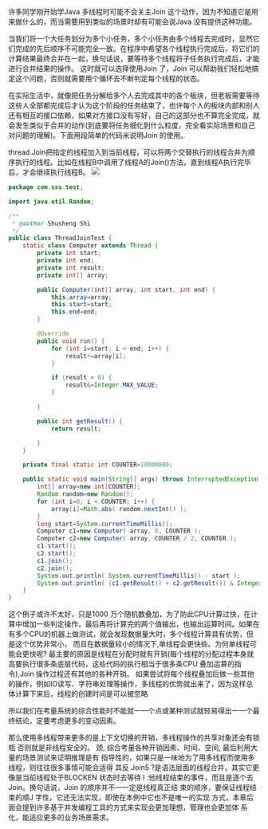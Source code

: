 许多同学刚开始学Java 多线程时可能不会关主Join 这个动作，因为不知道它是用来做什么的，而当需要用到类似的场景时却有可能会说Java 没有提供这种功能。

当我们将一个大任务划分为多个小任务，多个小任务由多个线程去完成时，显然它们完成的先后顺序不可能完全一致。在程序中希望各个线程执行完成后，将它们的计算结果最终合并在一起，换句话说，要等待多个线程将子任务执行完成后，才能进行合并结果的操作。
这时就可以选择使用Join 了，Join 可以帮助我们轻松地搞定这个问题，否则就需要用个循环去不断判定每个线程的状态。

在实际生活中，就像把任务分解给多个人去完成其中的各个板块，但老板需要等待这些人全部都完成后才认为这个阶段的任务结束了，也许每个人的板块内部和别人还有相互的接口依赖，如果对方接口没有写好，自己的这部分也不算完全完成，就会发生类似于合并的动作(到底要将任务细化到什么粒度，完全看实际场景和自己对问题的理解)。下面用段简单的代码米说明Join 的使用。

thread.Join把指定的线程加入到当前线程，可以将两个交替执行的线程合并为顺序执行的线程。比如在线程B中调用了线程A的Join()方法，直到线程A执行完毕后，才会继续执行线程B。
![](https://upload-images.jianshu.io/upload_images/4685968-f6a1f06c3ef70293.png?imageMogr2/auto-orient/strip%7CimageView2/2/w/1240)
```java
package com.sss.test;

import java.util.Random;

/**
 * @author Shusheng Shi
 */
public class ThreadJoinTest {
    static class Computer extends Thread {
        private int start;
        private int end;
        private int result;
        private int[] array;

        public Computer(int[] array, int start, int end) {
            this.array=array;
            this.start=start;
            this.end=end;
        }

        @Override
        public void run() {
            for (int i=start; i < end; i++) {
                result+=array[i];
            }

            if (result < 0) {
                result&=Integer.MAX_VALUE;
            }

        }

        public int getResult() {
            return result;

        }
    }

    private final static int COUNTER=10000000;

    public static void main(String[] args) throws InterruptedException {
        int[] array=new int[COUNTER];
        Random random=new Random();
        for (int i=0; i < COUNTER; i++) {
            array[i]=Math.abs( random.nextInt() );
        }
        long start=System.currentTimeMillis();
        Computer c1=new Computer( array, 0, COUNTER );
        Computer c2=new Computer( array, COUNTER / 2, COUNTER );
        c1.start();
        c2.start();
        c1.join();
        c2.join();
        System.out.println( System.currentTimeMillis() - start );
        System.out.println( (c1.getResult() + c2.getResult()) & Integer.MAX_VALUE );
    }
}
```
这个例子或许不太好，只是1000 万个随机数叠加，为了防此CPU计算过快，在计算中增加一些判定操作，最后再将计算完的两个值输出，也输出运算时间。如果在有多个CPU的机器上做测试，就会发现数据量大时，多个线程计算具有优势，但是这个优势非常小，
而且在数据量较小的情况下,单线程会更快些。为何单线程可能会更快呢?
最主要的原因是线程在分配时就有开销(每个线程的分配过程本身就高要执行很多条底层代码，这些代码的执行相当于很多条CPU 叠加运算的指令),Join 操作过程还有其他的各种开销。
如果尝试将每个线程叠加后做一些其他的操作，例如IO读写、字符串处理等操作，多线程的优势就出来了，因为这样总体计算下来后，线程的创建时间是可以被忽略

所以我们在考量系统的综合性能时不能就一一个点或某种测试就轻易得出一一个最终结论，定要考虑更多的变动因素。

那么使用多线程带来更多的是上下文切换的开销，多线程操作的共享对象还会有锁瓶
否则就是非线程安全的。
颈,
综合考量各种开销因素、时间、空间,
最后利用大量的场景测试来证明推理是有
指导性的，如果只是一味地为了用多线程而使用多线程，则往往很多事情可能会适得
其反
Join5 ?是语法层面的线程合并，其实它更像是当前线程处于BLOCKEN 状态时去等待
I :他线程结束的事件，而且是逐个去Join。换句话说，Join 的顺序并不一一定是线程真正结
束的顺序，要保证线程结束的顺J 字性，它还无法实现，即使在本例中它也不是唯一的实现
方式，本章后面会提到许多基于并发编程工具的方式来实现会更加理想，管理也会更加体
系化，能适应更多的业务场景需求。
